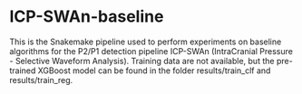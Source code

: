 # ICP-SWAn-baseline

This is the Snakemake pipeline used to perform experiments on baseline algorithms for the P2/P1 detection pipeline ICP-SWAn (IntraCranial Pressure - Selective Waveform Analysis). Training data are not available, but the pre-trained XGBoost model can be found in the folder results/train_clf and results/train_reg.
